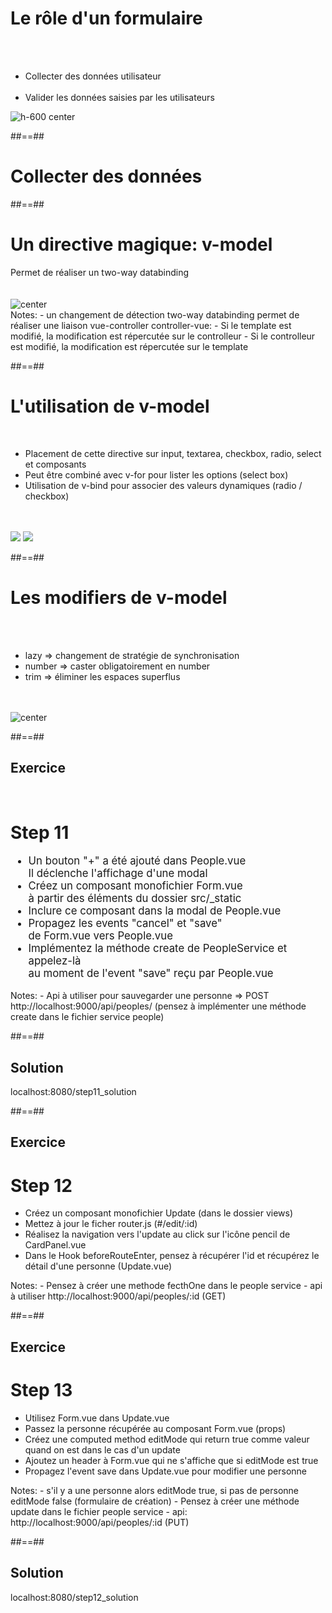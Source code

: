 <!-- .slide: class="sfeir-basic-slide" -->
# Le rôle d'un formulaire
<br><br>
<div class="flex-row">
    <ul>
        <li>Collecter des données utilisateur</li><br>
        <li>Valider les données saisies par les utilisateurs</li>
    </ul>
    <img alt="h-600 center" src="assets/images/school/forms/google_forms.png">
</div>

##==##

<!-- .slide: class="transition-white sfeir-bg-pink" -->
# Collecter des données

##==##

<!-- .slide: class="sfeir-basic-slide" -->
# Un directive magique: v-model
<div>
    <div>Permet de réaliser un</strong> two-way databinding</strong></div><br><br>
    <img alt="center" src="assets/images/school/forms/v-model_basic.png">
</div>
Notes:
- un changement de détection two-way databinding permet de réaliser une liaison vue-controller controller-vue:
- Si le template est modifié, la modification est répercutée sur le controlleur
- Si le controlleur est modifié, la modification est répercutée sur le template

##==##

<!-- .slide: class="sfeir-basic-slide" -->
# L'utilisation de v-model
<br>
<div>
    <ul>
        <li>Placement de cette directive sur input, textarea, checkbox, radio, select et composants</li>
        <li>Peut être combiné avec v-for pour lister les options (select box)</li>
        <li>Utilisation de v-bind pour associer des valeurs dynamiques (radio / checkbox)</li>
    </ul><br><br>
    <div class="flex-row">
        <img src="assets/images/school/forms/checkbox.png">
        <img src="assets/images/school/forms/radio.png">
    </div>
</div>

##==##

<!-- .slide: class="sfeir-basic-slide" -->
# Les modifiers de v-model
<br><br>
<ul>
    <li>lazy => changement de stratégie de synchronisation</li>
    <li>number => caster obligatoirement en number</li>
    <li>trim => éliminer les espaces superflus</li>
</ul>
<br><br>
<img alt="center" src="assets/images/school/forms/v-model_modificators.png">

##==##

<!-- .slide: class="sfeir-bg-pink exercice" -->
## Exercice
<br>
<h1>Step 11</h1>
<ul style="font-size: 1.2em">
    <li>Un bouton "+" a été ajouté dans People.vue<br/>Il déclenche l'affichage d'une modal</li>
    <li>Créez un composant monofichier Form.vue<br/>à partir des éléments du dossier src/_static</li>
    <li>Inclure ce composant dans la modal de People.vue</li>
    <li>Propagez les events "cancel" et "save"<br/>de Form.vue vers People.vue</li>
    <li>Implémentez la méthode create de PeopleService et appelez-là<br/>au moment de l'event "save" reçu par People.vue</li>
</ul>
Notes:
 - Api à utiliser pour sauvegarder une personne => POST http://localhost:9000/api/peoples/ (pensez à implémenter une méthode create dans le fichier service people)

 ##==##

 <!-- .slide: class="sfeir-bg-blue exercice" -->
 ## Solution
 <span class="full-center">localhost:8080/step11_solution</span>

 ##==##

 <!-- .slide: class="sfeir-bg-pink exercice" -->
 ## Exercice
 <h1>Step 12</h1>
<ul>
    <li>Créez un composant monofichier Update (dans le dossier views)</li>
    <li>Mettez à jour le ficher router.js (#/edit/:id)</li>
    <li>Réalisez la navigation vers l'update au click sur l'icône pencil de CardPanel.vue</li>
    <li>Dans le Hook beforeRouteEnter, pensez à récupérer l'id et récupérez le détail d'une personne (Update.vue)</li>
</ul>
Notes:
 - Pensez à créer une methode fecthOne dans le people service
 - api à utiliser http://localhost:9000/api/peoples/:id (GET)

 ##==##

 <!-- .slide: class="sfeir-bg-pink exercice" -->
 ## Exercice
 <h1>Step 13</h1>
<ul>
    <li>Utilisez Form.vue dans Update.vue</li>
    <li>Passez la personne récupérée au composant Form.vue (props)</li>
    <li>Créez une computed method editMode qui return true comme valeur quand on est dans le cas d'un update</li>
    <li>Ajoutez un header à Form.vue qui ne s'affiche que si editMode est true</li>
    <li>Propagez l'event save dans Update.vue pour modifier une personne</li>
</ul>
Notes:
 - s'il y a une personne alors editMode true, si pas de personne editMode false (formulaire de création)
 - Pensez à créer une méthode update dans le fichier people service
 - api:  http://localhost:9000/api/peoples/:id (PUT)

 ##==##

 <!-- .slide: class="sfeir-bg-blue exercice" -->
 ## Solution
 <span class="full-center">localhost:8080/step12_solution</span>

